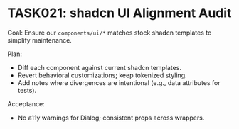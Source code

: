 # TASK021: shadcn UI Alignment Audit

Goal: Ensure our `components/ui/*` matches stock shadcn templates to simplify maintenance.

Plan:

- Diff each component against current shadcn templates.
- Revert behavioral customizations; keep tokenized styling.
- Add notes where divergences are intentional (e.g., data attributes for tests).

Acceptance:

- No a11y warnings for Dialog; consistent props across wrappers.
